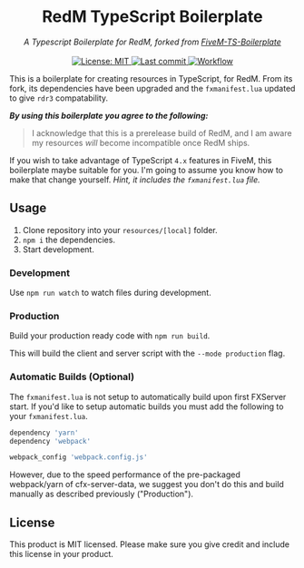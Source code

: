 <h1 align="center">RedM TypeScript Boilerplate</h1>

<p align="center">
  <i>A Typescript Boilerplate for RedM, forked from <a target="_blank" href="https://github.com/d0p3t/fivem-ts-boilerplate">FiveM-TS-Boilerplate</a></i>
  <br>
  <br>
  <a href="https://github.com/d0p3t/fivem-ts-boilerplate/blob/master/LICENSE">
    <img src="https://img.shields.io/badge/License-MIT-blue.svg?style=flat" alt="License: MIT">
  </a>
  <a href="https://github.com/d0p3t/fivem-ts-boilerplate/commits/master">
    <img src="https://img.shields.io/github/last-commit/Ascent-Gaming/redm-ts-boilerplate.svg?style=flat" alt="Last commit">
  </a>
  <a href="">
    <img src="https://img.shields.io/github/workflow/status/Ascent-Gaming/redm-ts-boilerplate/Node.js%20CI" alt="Workflow">
  </a>
</p>

This is a boilerplate for creating resources in TypeScript, for RedM. From its fork, its dependencies have been upgraded and the `fxmanifest.lua` updated to give `rdr3` compatability.

***By using this boilerplate you agree to the following:***
> I acknowledge that this is a prerelease build of RedM, and I am aware my resources *will* become incompatible once RedM ships.

If you wish to take advantage of TypeScript `4.x` features in FiveM, this boilerplate maybe suitable for you. I'm going to assume you know how to make that change yourself. *Hint, it includes the `fxmanifest.lua` file.*

## Usage
1. Clone repository into your `resources/[local]` folder.
2. `npm i` the dependencies.
3. Start development.

### Development
Use `npm run watch` to watch files during development.

### Production
Build your production ready code with `npm run build`.

This will build the client and server script with the `--mode production` flag.

### Automatic Builds (Optional)
The `fxmanifest.lua` is not setup to automatically build upon first FXServer start. If you'd like to setup automatic builds you must add the following to your `fxmanifest.lua`.

```lua
dependency 'yarn'
dependency 'webpack'

webpack_config 'webpack.config.js'
```

However, due to the speed performance of the pre-packaged webpack/yarn of cfx-server-data, we suggest you don't do this and build manually as described previously ("Production").

## License
This product is MIT licensed. Please make sure you give credit and include this license in your product.
